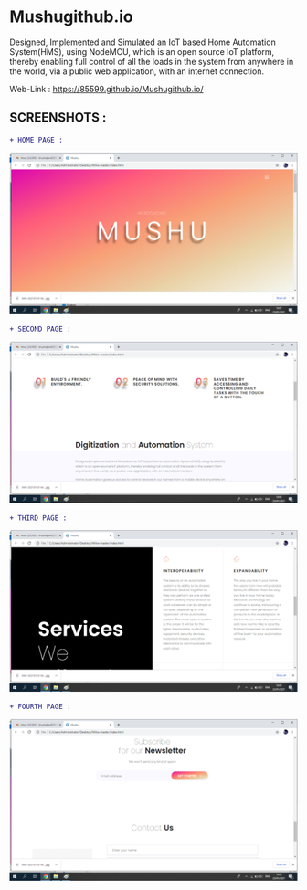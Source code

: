 # Mushugithub.io


Designed, Implemented and Simulated an IoT based Home Automation System(HMS), using NodeMCU, which is an open source IoT platform, thereby enabling full control of all the loads in the system from anywhere in the world, via a public web application, with an internet connection.

 Web-Link : https://85599.github.io/Mushugithub.io/

## SCREENSHOTS :

```diff
+ HOME PAGE :

```

![Screenshot](main.png) 


```diff
+ SECOND PAGE :

```

![Screenshot](second.png) 

```diff
+ THIRD PAGE :

```

![Screenshot](third.png) 

```diff
+ FOURTH PAGE :

```

![Screenshot](forth.png)
